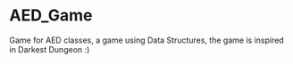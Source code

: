 # AED_Game
Game for AED classes, a game using Data Structures, the game is inspired in Darkest Dungeon :)
